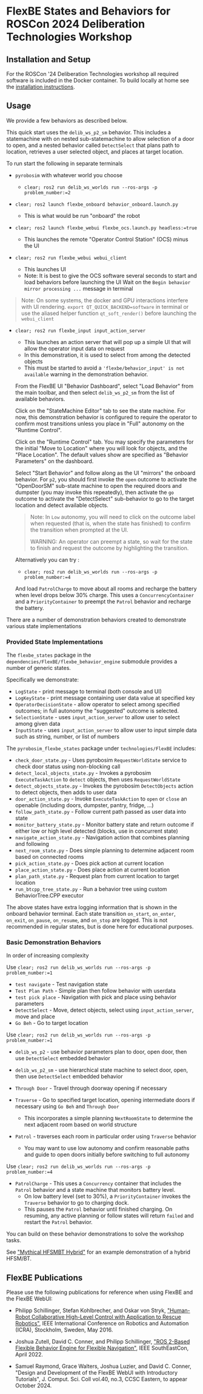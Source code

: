 # FlexBE States and Behaviors for ROSCon 2024 Deliberation Technologies Workshop

## Installation and Setup

For the ROSCon '24 Deliberation Technologies workshop all required software is included in the Docker container.
To build locally at home see the [installation instructions](docs/installation.md).

## Usage

We provide a few behaviors as described below.

This quick start uses the `delib_ws_p2_sm` behavior.
This includes a statemachine with on nested sub-statemachine to allow selection of a door to open, and a
nested behavior called `DetectSelect` that plans path to location, retrieves a user selected object, and places at target location.

To run start the following in separate terminals

* `pyrobosim` with whatever world you choose
  * `clear; ros2 run delib_ws_worlds run --ros-args -p problem_number:=2`

* `clear; ros2 launch flexbe_onboard behavior_onboard.launch.py`
  * This is what would be run "onboard" the robot

* `clear; ros2 launch flexbe_webui flexbe_ocs.launch.py headless:=true`
  * This launches the remote "Operator Control Station" (OCS) minus the UI

* `clear; ros2 run flexbe_webui webui_client`
  * This launches UI
  * Note: It is best to give the OCS software several seconds to start and load behaviors before launching the UI
    Wait on the `Begin behavior mirror processing ...` message in terminal

> Note: On some systems, the docker and GPU interactions interfere with UI rendering.
> `export QT_QUICK_BACKEND=software` in terminal or use the aliased helper function
> `qt_soft_render()` before launching the `webui_client`

* `clear; ros2 run flexbe_input input_action_server`
  * This launches an action server that will pop up a simple UI that will allow the operator input data on request
  * In this demonstration, it is used to select from among the detected objects
  * This must be started to avoid a `'flexbe/behavior_input' is not available` warning in the demonstration behavior.

  From the FlexBE UI "Behavior Dashboard", select "Load Behavior" from the main toolbar, and then select `delib_ws_p2_sm` from the list of available behaviors.

  Click on the "StateMachine Editor" tab to see the state machine.
  For now, this demonstration behavior is configured to require the operator to confirm most transitions unless you place in "Full" autonomy on the "Runtime Control".

  Click on the "Runtime Control" tab.
  You may specify the parameters for the initial "Move to Location" where you will look for objects, and the "Place Location".
  The default values show are specified as "Behavior Parameters" on the dashboard.

  Select "Start Behavior" and follow along as the UI "mirrors" the onboard behavior.
  For `p2`, you should first invoke the `open` outcome to activate the "OpenDoorSM" sub-state machine
  to open the required doors and dumpster (you may invoke this repeatedly), then
  activate the `go` outcome to activate the "DetectSelect" sub-behavior to go to the target
  location and detect available objects.

  > Note: In `Low` autonomy, you will need to click on the outcome label when requested (that is, when the state has finished) to confirm the transition when prompted at the UI.
  >
  > WARNING: An operator can preempt a state, so wait for the state to finish and request the outcome by highlighting the transition.

  Alternatively you can try :
  * `clear; ros2 run delib_ws_worlds run --ros-args -p problem_number:=4`

  And load `PatrolCharge` to move about all rooms and recharge the battery when level drops below 30% charge.
  This uses a `ConcurrencyContainer` and a `PriorityContainer` to preempt the `Patrol` behavior and recharge the battery.

There are a number of demonstration behaviors created to demonstrate various state implementations

### Provided State Implementations

The `flexbe_states` package in the `dependencies/FlexBE/flexbe_behavior_engine` submodule provides a number of generic states.

Specifically we demonstrate:

* `LogState` - print message to terminal (both console and UI)
* `LogKeyState` - print message containing user data value at specified key
* `OperatorDecisionState` - allow operator to select among specified outcomes; in full autonomy the "suggested" outcome is selected.
* `SelectionState` - uses `input_action_server` to allow user to select among given data
* `InputState` - uses `input_action_server` to allow user to input simple data such as string, number, or list of numbers

The `pyrobosim_flexbe_states` package under `technologies/FlexBE` includes:

* `check_door_state.py` - Uses pyrobosim `RequestWorldState` service to check door status using non-blocking call
* `detect_local_objects_state.py` - Invokes a pyrobosim `ExecuteTaskAction` to `detect` objects, then uses `RequestWorldState`
* `detect_objects_state.py` - Invokes the pyrobosim `DetectObjects` action to detect objects, then adds to user data
* `door_action_state.py` - Invoke `ExecuteTaskAction` to `open` or `close` an openable (including doors, dumpster, pantry, fridge, ...)
* `follow_path_state.py` - Follow current path passed as user data into state
* `monitor_battery_state.py` - Monitor battery state and return outcome if either low or high level detected (blocks, use in concurrent state)
* `navigate_action_state.py` - Navigation action that combines planning and following
* `next_room_state.py` - Does simple planning to determine adjacent room based on connected rooms
* `pick_action_state.py` - Does pick action at current location
* `place_action_state.py` - Does place action at current location
* `plan_path_state.py` - Request plan from current location to target location
* `run_btcpp_tree_state.py` - Run a behavior tree using custom BehaviorTree.CPP executor

The above states have extra logging information that is shown in the onboard behavior terminal.  Each state transition `on_start`, `on_enter`, `on_exit`, `on_pause`, `on_resume`, and `on_stop` are logged.  This is not recommended in regular states, but is done here for educational purposes.

### Basic Demonstration Behaviors

In order of increasing complexity

Use `clear; ros2 run delib_ws_worlds run --ros-args -p problem_number:=1`

* `test navigate` - Test navigation state
* `Test Plan Path` - Simple plan then follow behavior with userdata
* `test pick place` - Navigation with pick and place using behavior parameters
* `DetectSelect` - Move, detect objects, select using `input_action_server`, move and place
* `Go Beh` - Go to target location

Use `clear; ros2 run delib_ws_worlds run --ros-args -p problem_number:=1`

* `delib_ws_p2` - use behavior parameters plan to door, open door, then use `DetectSelect` embedded behavior
* `delib_ws_p2_sm` - use hierarchical state machine to select door, open, then use `DetectSelect` embedded behavior
* `Through Door` - Travel through doorway opening if necessary
* `Traverse` - Go to specified target location, opening intermediate doors if necessary using `Go Beh` and `Through Door`
  * This incorporates a simple planning `NextRoomState` to determine the next adjacent room based on world structure

* `Patrol` - traverses each room in particular order using `Traverse` behavior
  * You may want to use low autonomy and confirm reasonable paths and guide to open doors initially before switching to full autonomy

 Use `clear; ros2 run delib_ws_worlds run --ros-args -p problem_number:=4`

* `PatrolCharge` - This uses a `Concurrency` container that includes the `Patrol` behavior and a state machine that monitors battery level.
  * On low battery level (set to 30%), a `PriorityContainer` invokes the `Traverse` behavior to go to charging dock.
  * This pauses the `Patrol` behavior until finished charging.  On resuming, any active planning or follow states will return `failed` and restart the `Patrol` behavior.

You can build on these behavior demonstrations to solve the workshop tasks.

See ["Mythical HFSMBT Hybrid"](docs/hfsmbth.md) for an example demonstration of a hybrid HFSM/BT.

## FlexBE Publications

Please use the following publications for reference when using FlexBE and the FlexBE WebUI:

* Philipp Schillinger, Stefan Kohlbrecher, and Oskar von Stryk, ["Human-Robot Collaborative High-Level Control with Application to Rescue Robotics"](http://dx.doi.org/10.1109/ICRA.2016.7487442), IEEE International Conference on Robotics and Automation (ICRA), Stockholm, Sweden, May 2016.

* Joshua Zutell, David C. Conner, and Philipp Schillinger, ["ROS 2-Based Flexible Behavior Engine for Flexible Navigation"](http://dx.doi.org/10.1109/SoutheastCon48659.2022.9764047), IEEE SouthEastCon, April 2022.

* Samuel Raymond, Grace Walters, Joshua Luzier, and David C. Conner, "Design and Development of the FlexBE WebUI with Introductory Tutorials", J. Comput. Sci. Coll vol.40, no.3, CCSC Eastern, to appear October 2024.
